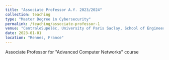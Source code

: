 ```yaml
---
title: "Associate Professor A.Y. 2023/2024"
collection: teaching
type: "Master Degree in Cybersecurity"
permalink: /teaching/associate-professor-1
venue: "CentraleSupeléc, University of Paris Saclay, School of Engineering"
date: 2023-01-01
location: "Rennes, France"
---
```


Associate Professor for "Advanced Computer Networks" course
